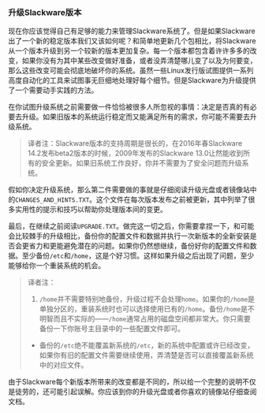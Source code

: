 ### 升级Slackware版本

现在你应该觉得自己有足够的能力来管理Slackware系统了。但是如果Slackware出了一个新的稳定版本我们又该如何呢？和简单地更新几个包相比，将Slackware从一个版本升级到另一个较新的版本更加复杂。每一个版本都包含着许许多多的改变，如果你没有为其中某些改变做好准备，或者没弄清楚哪儿变了以及为何要变，那么这些改变可能会彻底地破坏你的系统。虽然一些Linux发行版试图提供一系列高度自动化的工具来试图事无巨细地处理好每个细节。但是Slackware为升级提供了一个需要动手实践的方法。

在你试图升级系统之前需要做一件恰恰被很多人所忽视的事情：决定是否真的有必要去升级。如果旧版本的系统运行稳定而又能满足所有的需求，你可能不需要去升级系统。

> 译者注：Slackware版本的支持周期是很长的，在2016年春Slackware 14.2发布beta2版本的时候，2009年发布的Slackware 13.0让然能收到所有的安全更新。如果旧系统工作良好，你并不需要为了安全问题而升级系统。

假如你决定升级系统，那么第二件需要做的事就是仔细阅读升级光盘或者镜像站中的`CHANGES_AND_HINTS.TXT`。这个文件在每次版本发布之前被更新，其中列举了很多实用性的提示和技巧以帮助你处理版本间的变更。

最后，在继续之前阅读`UPGRADE.TXT`。做完这一切之后，你需要拿捏一下，和可能会比较棘手的升级相比，备份你的配置文件和数据并执行一次新版本的全新安装是否会更省力和更能避免潜在的问题。如果你仍然想继续，备份好你的配置文件和数据。至少备份`/etc`和`/home`，这是个好习惯。这样如果升级之后出现了问题，至少能够给你一个重装系统的机会。

> 译者注：
>
> 1. `/home`并不需要特别地备份，升级过程不会处理`home`。如果你的`/home`是单独分区的，重装系统时也可以选择使用已有的`/home`。备份`/home`是不明智而且不实际的——`/home`通常占用的磁盘空间都非常大。你只需要备份一下你账号主目录中的一些配置文件即可。
> + 备份的`/etc`绝不能覆盖新系统的`/etc`，新的系统中配置或许已经改变，如果你有旧的配置文件需要继续使用，弄清楚是否可以直接覆盖新系统中的对应文件。

由于Slackware每个新版本所带来的改变都是不同的，所以给一个完整的说明不仅是徒劳的，还可能引起误解。你应该到你的升级光盘或者你喜欢的镜像站仔细查阅文档。

